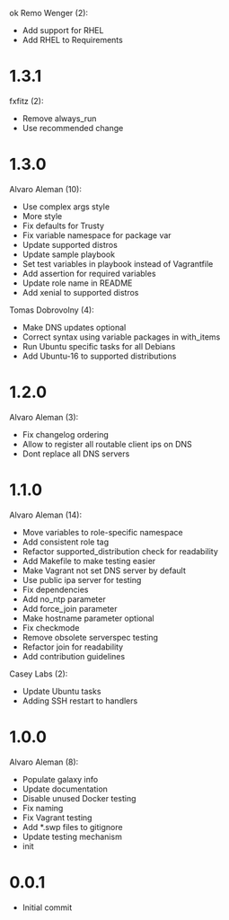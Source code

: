 ok
Remo Wenger (2):

* Add support for RHEL
* Add RHEL to Requirements

# 1.3.1

fxfitz (2):

* Remove always_run
* Use recommended change

# 1.3.0

Alvaro Aleman (10):

* Use complex args style
* More style
* Fix defaults for Trusty
* Fix variable namespace for package var
* Update supported distros
* Update sample playbook
* Set test variables in playbook instead of Vagrantfile
* Add assertion for required variables
* Update role name in README
* Add xenial to supported distros

Tomas Dobrovolny (4):

* Make DNS updates optional
* Correct syntax using variable packages in with_items
* Run Ubuntu specific tasks for all Debians
* Add Ubuntu-16 to supported distributions

# 1.2.0

Alvaro Aleman (3):

* Fix changelog ordering
* Allow to register all routable client ips on DNS
* Dont replace all DNS servers

# 1.1.0

Alvaro Aleman (14):

* Move variables to role-specific namespace
* Add consistent role tag
* Refactor supported_distribution check for readability
* Add Makefile to make testing easier
* Make Vagrant not set DNS server by default
* Use public ipa server for testing
* Fix dependencies
* Add no_ntp parameter
* Add force_join parameter
* Make hostname parameter optional
* Fix checkmode
* Remove obsolete serverspec testing
* Refactor join for readability
* Add contribution guidelines

Casey Labs (2):

* Update Ubuntu tasks
* Adding SSH restart to handlers

# 1.0.0

Alvaro Aleman (8):

* Populate galaxy info
* Update documentation
* Disable unused Docker testing
* Fix naming
* Fix Vagrant testing
* Add *.swp files to gitignore
* Update testing mechanism
* init

# 0.0.1

* Initial commit


<!-- vim: set nofen ts=4 sw=4 et: -->
